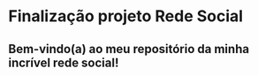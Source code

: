 # Finalização projeto Rede Social
 ## Bem-vindo(a) ao meu repositório da minha incrível rede social!
